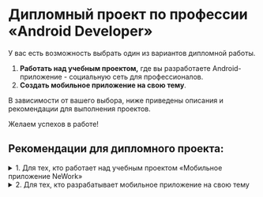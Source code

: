 # Дипломный проект по профессии «Android Developer»

У вас есть возможность выбрать один из вариантов дипломной работы.

1. **Работать над учебным проектом,** где вы разработаете Android-приложение - социальную сеть для профессионалов. 
2. **Создать мобильное приложение на свою тему**.

В зависимости от вашего выбора, ниже приведены описания и рекомендации для выполнения проектов.

Желаем успехов в работе!

## Рекомендации для дипломного проекта:

<details>
  <summary> 1. Для тех, кто работает над учебным проектом «Мобильное приложение NeWork»</summary>
  
## Мобильное приложение NeWork

### Цель проекта

Цель дипломного проекта — создать приложение для Android. Приложение представляет из себя социальную сеть, которая позволит пользователям создавать посты и события, указывать свои места работы. 

Вам предстоит создать Android-приложение на языкe Kotlin с использованием библиотек Kotlinx Coroutines, Retrofit, Dagger Hilt.

В результате выполнения этого задания вы:

- получите опыт разработки мобильного приложения на основе технического задания (ТЗ);
- реализуете клиентскую часть, используя документацию swagger;
- примените знания вёрстки интерфейсов по готовым макетам в figma;
- получите возможность использовать созданный проект в своём портфолио разработчика.

------

### Чек-лист готовности к работе над проектом

1. Освоены все модули профессии в объёме обязательных требований по сдаче ДЗ и курсовых работ.
2. Освоена самостоятельная установка и настройка инструментов, перечисленных в следующем разделе. Имеются навыки работы с ними, необходимые для проекта.
3. Техника и базовое ПО, которые используются при выполнении задания, соответствуют требованиям необходимых инструментов.

Если все этапы чеклиста пройдены, то вы можете начинать работу над проектом. Желаем успехов!

------

### Инструменты / дополнительные материалы, которые пригодятся для выполнения задания

- [Android Studio](https://developer.android.com/studio).
- [Kotlin](https://kotlinlang.org/).
- [Retrofit](https://square.github.io/retrofit/).
- [Dagger Hilt](https://dagger.dev/hilt/).
- [Swagger](https://swagger.io).
- [Figma](https://figma.com/).
- [Git](https://git-scm.com/) + [GitHub](https://github.com/).

------

### Рекомендации по использованию инструментов / дополнительных материалов

- При использовании пакета java.time обязательно включите [desugaring](https://developer.android.com/studio/write/java8-support#library-desugaring), чтобы на версиях ниже 26 приложение не падало.
- Для создания сетевого слоя допускается использовать автогенерацию. Например, [плагин](https://plugins.jetbrains.com/plugin/9960-json-to-kotlin-class-jsontokotlinclass-) для Android Studio.
- В проекте рекомендуется использовать версии фреймворков и библиотек, актуальные на момент старта разработки. Например, Kotlin версии не ниже 1.9, Coroutines не ниже 1.7, Dagger Hilt не ниже 2.48, Retrofit не ниже 2.9.
- Работа над проектом ведётся с использованием системы контроля версий Git с размещением результатов в публичном репозитории автора на github.com.
- Публиковать в репозитории необходимо не только окончательные версии файлов, но и промежуточные результаты с возможным тегированием стадий разработки.
- Допускается использование дополнительных инструментов и модулей, не перечисленных в задании, если это необходимо для реализации требуемой функциональности.
- Не допускается применение инструментов и библиотек, требующих оплаты или заключения лицензионных договоров при использовании в открытых проектах такого масштаба.
- Не допускается привлечение дополнительных ресурсов, которые потребуют существенных трудовых и финансовых затрат на их организацию и развёртывание при проверке работоспособности проекта.

------

### Инструкция по работе над проектом

#### Работа с сервером

В проекте вам предстоит работать с сервером. API, которое предоставляет сервер, с примерами вызовов описано на странице [swagger](http://94.228.125.136:8080/swagger-ui/index.html).

Для доступа ко всем запросам вам понадобится ключ, который нужно прикладывать к каждому запросу в заголовок Api-Key. Ключ вам доступен в личном кабинете. Не выкладывайте ключ на GitHub. Добавьте его в .gitignore по аналогии с [maps.properties](https://github.com/netology-code/andad-code/blob/master/08_maps/android/.gitignore#L26).

Для тестирования запросов вводить Api-Key и токен авторизации следует в отдельном окне.

![](/pic/api_key_swagger.png)

Дизайн доступен в [figma](https://www.figma.com/file/8z1sV6KIf6Sc1y02TrY2XS/Nmedia?type=design&node-id=0%3A1&mode=design&t=P0JIwE4Xj28DOx61-1).

#### Требования к интерфейсу

Вам необходимо разработать приложение, состоящее из следующих основных блоков пользовательского интерфейса:

*1. Основной экран приложения.*

Стартовый экран должен содержать:
- [нижнее меню](https://m2.material.io/components/bottom-navigation) с тремя кнопками: посты, события и пользователи,
- кнопку меню в AppBar с возможностью перехода на вход в аккунт и регистрацию или просмотр профиля.

*1.1. Экран со списком постов.*

Этот фрагмент главного экрана содержит:
- список постов,
- [кнопку +](https://m2.material.io/components/buttons-floating-action-button#usage), нажатие которой ведёт на создание нового поста или диалог с предложением войти/зарегистрироваться.

Карточка поста должна включать:
- [x] аватар автора поста;
- [x] имя автора;
- [x] дату публикации в формате `dd.mm.yyyy HH:mm`;
- [x] кнопку лайка с количеством лайков;
- [x] вложение, при наличии: аудио, видео или фото;
- [x] ссылку, при наличии, с переходом в браузер; 
- [x] кнопку вызова меню с возможностью удаления или перехода к редактированию, в случае, если текущий пользователь является автором;
- [x] текст поста.

При нажатии на карточку поста должен быть произведён переход к детальному виду с отображением дополнительной информации:
- [x] список упомянутых юзеров;
- [x] последнее место работы автора, либо текст «В поиске работы»;
- [x] карту с маркером, при наличии координат.

*1.2. Экран со списком событий.*

Этот фрагмент главного экрана содержит:
- список событий,
- [кнопку +](https://m2.material.io/components/buttons-floating-action-button#usage), нажатие которой ведёт на создание нового события или диалог с предложением войти/зарегистрироваться.

Карточка события должна включать:
- [x] аватар автора события;
- [x] имя автора;
- [x] дату публикации в формате `dd.mm.yyyy HH:mm`;
- [x] дату проведения в формате `dd.mm.yyyy HH:mm`;
- [x] тип события: офлайн или онлайн;
- [x] кнопку лайка с количеством лайков;
- [x] вложение, при наличии: аудио, видео или фото;
- [x] ссылку, при наличии, с переходом в браузер; 
- [x] кнопку вызова меню с возможностью удаления или перехода к редактированию, в случае, если текущий пользователь является автором;
- [x] текст поста.

При нажатии на карточку события должен быть произведён переход к детальному виду с отображением дополнительной информации:
- [x] последнее место работы автора, либо текст «В поиске работы»;
- [x] список участников;
- [x] список спикеров;
- [x] карту с маркером, при наличии координат.

*1.3. Экран со списком пользователей.*

Этот фрагмент главного экрана содержит список пользователей.

Карточка пользователя должна включать:
- [x] логин пользователя;
- [x] имя пользователя;
- [x] аватар пользователя.

При нажатии на карточку пользователя должен быть произведён переход к детальному виду.

*2. Экран входа в приложение.*

Необходимо использовать [поля ввода](https://m2.material.io/components/text-fields) для логина и пароля.

При этом должны проверяться основные ограничения на значения указанных полей:
- [x] логин — непустая строка;
- [x] пароль — непустая строка.

При несоответствии требованиям в полях должны отображаться определённые информативные сообщения с возможностью исправления данных.

В случае получения от сервера 400 кода следует отобразить ошибку в виде [тоста](https://developer.android.com/guide/topics/ui/notifiers/toasts) «Неправильный логин или пароль».

*3. Экран регистрации.*

Необходимо использовать [поля ввода](https://m2.material.io/components/text-fields) для логина, имени, пароля и повтора пароля. А также кнопку с возможностью выбора фото и её превью.

При этом должны проверяться основные ограничения на значения указанных полей:
- [x] логин — непустая строка;
- [x] имя — непустая строка;
- [x] пароль — непустая строка;
- [x] аватар — изображение в формате jpeg, png, максимальный размер 2048*2048.

При несоответствии требованиям в полях должны отображаться определённые информативные сообщения с возможностью исправления данных.

В случае получения от сервера 400 кода следует отобразить ошибку в виде [тоста](https://developer.android.com/guide/topics/ui/notifiers/toasts) «Пользователь с таким логином уже зарегистрирован».

*4. Экран создания/редактирования поста.*

На этот экран может попасть только авторизованный пользователь.

Экран содержит:
- поле ввода текста;
- кнопку выбора локации: переход на фрагмент с картой;
- кнопку выбора упомянутых пользователей (экран со списком и множественным выбором);
- кнопки выбора изображения: фото или галерея;
- кнопки выбора вложения: аудио, видео;
- кнопку сохранить в AppBar.

Размер вложений не должен превышать 15 МБ.

После создания поста следует возврат назад к списку постов.

*5. Экран создания/редактирования события.*

На этот экран может попасть только авторизованный пользователь.

Экран содержит:
- поле ввода текста;
- кнопку выбора локации: переход на фрагмент с картой;
- [radio button](https://m2.material.io/components/radio-buttons#usage) с выбором типа между online и offline (по умолчанию online);
- кнопку выбора даты проведения события;
- кнопки выбора изображения: фото или галерея;
- кнопки выбора вложения: аудио, видео;
- кнопку выбора спикеров: диалог со списком пользователей;
- кнопку сохранить в AppBar.

Размер вложений не должен превышать 15МБ.

После создания события следует возврат назад к списку событий.

*6. Экран просмотра пользователя.*

Экран содержит:
- имя и логин в AppBar;
- фото пользователя;
- [табы](https://m3.material.io/components/tabs/overview) с выбором между стеной и работами пользователя.

*6.1. Экран просмотра стены.*

Стена представляет собой список постов, написанный одним автором. Внешний вид аналогичен карточкам из стартового экрана. Для получения стены используйте [api](94.228.125.136:8080/swagger-ui/index.html#/Wall).

*6.2. Экран просмотра списка работ.*

Карточка работы должна включать:
- [x] название компании;
- [x] стаж в формате `dd MMM yyyy`;
- [x] должность.

Для получения списка работ воспользуйтесь [запросом](http://94.228.125.136:8080/swagger-ui/index.html#/Jobs/getAll).

*7. Экран просмотра своего профиля.*

Функционал и внешний вид этого экрана аналогичен просмотру пользователя, но включает возможность удалять и создавать работы.

Общие требования к интерфейсу приложения:

- должна быть максимально реализована концепция Single Activity — весь переменный контент в приложении при помощи фрагментов или @Composable функций;
- все страницы экрана должны содержать меню в AppBar, которое формируется в зависимости от состояния аутентификации пользователя: кнопки «Вход», «Выход» и «Регистрация»;
- время, отводимое на дипломную работу, не предполагает существенных усилий по оформлению приложения с использованием графики, внешних библиотек элементов и т. п. Однако интерфейс приложения должен быть логичным и интуитивно понятным пользователю, имеющему опыт работы с аналогичными приложениями.

*7.1. Экран создания/редактирования работы.*

На этот экран может попасть только авторизованный пользователь.

Экран содержит:
- поле ввода названия места работы;
- поле ввода должности;
- поле ввода ссылки на сайт компании;
- кнопку выбора временного промежутка;

По нажатию на кнопку выбора времени необходимо открыть [диалог](https://m3.material.io/components/date-pickers/overview). Если вторая дата не указана, значит пользователь до сих пор рпботает в этой компании.
После создания работы следует возврат назад к профилю.

*Примечание: для лучшего понимания задачи рекомендуем ознакомиться с функционалом существующих аналогичных проектов, например VK, Telegram и т. п. Поскольку время, отводимое на работу над проектом, ограничено, предполагается реализация только основных функций в упрощённом варианте.*

------

### Правила сдачи работы

1. Опубликуйте все изменения в файлах проекта в публичном репозитории на github.com. Убедитесь, что репозитории содержат действительно последние версии со всеми изменениями.
2. Если не настроен Github Actions, самостоятельно скачайте проект с github.com. Проверьте, что проект собирается.
3. Приложите в личном кабинете ссылки на репозиторий.
4. Отправьте дипломную работу на проверку.
5. В случае возвращения проекта на доработку и устранения замечаний выполните необходимые действия в короткий срок и повторно сдайте работу. Если потребуется что-то уточнить и задать какие-либо вопросы по результатам проверки, свяжитесь с руководителем вашего дипломного проекта.

------

### Критерии оценки

1. Результаты работы должны быть сданы в виде ссылки на публичный репозиторий с кодом на github.com.

2. В корневой папке репозитория должнен обязательно содержаться файл README.md с кратким описанием функционала и скриншотами.

3. В случае применения дополнительных инструментов, которые не изучались в программе, должны быть приложены ссылки на документацию по их использованию.

4. В сданной работе должен быть полностью реализован соответствующий требованиям функционал из разделов, помеченных как обязательные, и может быть частично или полностью реализован дополнительный функционал.

5. Оценке подлежит также внешний вид приложения и удобство пользования им. Несоблюдение размеров, цветов и пропорций из figma могут быть основанием для отправки на доработку.

6. При проверке приложение должно быть работоспособным в объёме реализованного обязательного функционала. Не должно быть падений в рантайме.

7. Приложение должно использовать сервер http://94.228.125.136:8080/.

8. В проекте не должно быть неспользуемых библиотек и ресурсов.

9. Все предупреждения от IDE должны быть либо исправлены, либо подавлены.


------
  
</details>

<details>
  <summary> 2. Для тех, кто разрабатывает мобильное приложение на свою тему</summary>

## Android-приложение на свою тему (опционально)

### Цель проекта

Цель дипломного проекта — создать приложение для Android на свою тему.

У вас есть возможность выбрать свою тему для создания мобильного приложения. Вам предстоит создать Android-приложение на языкe Kotlin с использованием библиотек Kotlinx Coroutines, Retrofit, Dagger Hilt.

В результате выполнения этого задания вы:

- получите возможность разработать мобильное приложение без строгих требований к дизайну;
- реализуете клиентскую часть, используя документацию к серверу (если она есть);
- получите возможность использовать созданный проект в своём портфолио разработчика.

------

### Чек-лист готовности к работе над проектом

1. Освоены все модули профессии в объёме обязательных требований по сдаче ДЗ и курсовых работ.
2. Освоена самостоятельная установка и настройка инструментов, перечисленных в следующем разделе. Имеются навыки работы с ними, необходимые для проекта.
3. Техника и базовое ПО, которые используются при выполнении задания, соответствуют требованиям необходимых инструментов.

Если все этапы чеклиста пройдены, то вы можете начинать работу над проектом. Желаем успехов!

------

### Инструменты / дополнительные материалы, которые пригодятся для выполнения задания

- [Android Studio](https://developer.android.com/studio).
- [Kotlin](https://kotlinlang.org/).
- [Retrofit](https://square.github.io/retrofit/).
- [Dagger Hilt](https://dagger.dev/hilt/).
- [Git](https://git-scm.com/) + [GitHub](https://github.com/).

------

### Рекомендации по использованию инструментов / дополнительных материалов

- При использовании пакета java.time обязательно включите [desugaring](https://developer.android.com/studio/write/java8-support#library-desugaring), чтобы на версиях ниже 26 приложение не падало.
- Для создания сетевого слоя допускается использовать автогенерацию. Например, [плагин](https://plugins.jetbrains.com/plugin/9960-json-to-kotlin-class-jsontokotlinclass-) для Android Studio.
- В проекте рекомендуется использовать версии фреймворков и библиотек, актуальные на момент старта разработки. Например, Kotlin версии не ниже 1.9, Coroutines не ниже 1.7, Dagger Hilt не ниже 2.48, Retrofit не ниже 2.9.
- Работа над проектом ведётся с использованием системы контроля версий Git с размещением результатов в публичном репозитории автора на github.com.
- Публиковать в репозитории необходимо не только окончательные версии файлов, но и промежуточные результаты с возможным тегированием стадий разработки.
- Допускается использование дополнительных инструментов и модулей, не перечисленных в задании, если это необходимо для реализации требуемой функциональности.
- Не допускается применение инструментов и библиотек, требующих оплаты или заключения лицензионных договоров при использовании в открытых проектах такого масштаба.
- Не допускается привлечение дополнительных ресурсов, которые потребуют существенных трудовых и финансовых затрат на их организацию и развёртывание при проверке работоспособности проекта.

------

### Инструкция по работе над проектом

#### Работа с сервером

Список подходящих серверов:
1. Прогноз погоды на основе ngs api http://pogoda.ngs.ru/api/v1/forecasts/forecast?city=moscow
2. Pokedex https://pokeapi.co/docs/v2
3. Каталог праздников в 110 странах мира https://date.nager.at/swagger/index.html
4. Каталог криптовалют https://docs.coincap.io/
5. Приложение для поиска городских велосипедов в реальном времени https://api.citybik.es/v2/

В проекте вам предстоит работать с выбранным вами удалённым сервером. API, которое предоставляет сервер, необходимо будет уточнить в документации к серверу. Хорошо, если она будет в формате swagger/openapi. Если документации нет, то вы можете собрать примеры ответов сервера и создать data классы при помомщи плагина к Android Studio [JsonToKotlinClass](https://plugins.jetbrains.com/plugin/9960-json-to-kotlin-class-jsontokotlinclass-)

#### Требования к интерфейсу

Если у вас нет дизайна приложения в figma, то идею можно найти в [dribble](https://dribbble.com/shots/popular/mobile). Либо рассмотреть UI аналогичных приложений (мастерство начинается с подражания).

Вам необходимо разработать приложение, состоящее минимально из следующих основных блоков пользовательского интерфейса:

*1. Экран со списком каких-то объектов.*

Этот фрагмент главного экрана содержит:
- список объектов

Все объекты должны быть представлены [карточками](https://m3.material.io/components/cards/overview)

При нажатии на карточку поста должен быть произведён переход к детальному виду с отображением дополнительной информации в зависмости от выбранной предметной области.

*2. Экран с настройками приложения.*

На данном экране должна быть возможность выбора
1. Фильтров. Например, город для погоды праздников и велосипедов, списка валют для обмена
2. Темы (тёмная/светлая)
3. Языка (системный или из списка поддерживаемых в приложении)

#### Требования к проекту

1. Обеспечьте проверяющему преподавателю доступ к исходному коду Android-проекта.

2. Используйте библиотеки из [списка](https://github.com/netology-code/and-diploma/tree/FAN-40#инструменты--дополнительные-материалы-которые-пригодятся-для-выполнения-задания).

3. Приложение должно работать с удалённым сервером.

4. Дизайн приложения может быть любым. Рекомендуется следовать гайдлайнам [material design 2](https://m2.material.io/design) или [material design 3](https://m3.material.io).

5. Должен быть настроен CI Github Actions. Шаблон можно взять [здесь](https://github.com/netology-code/and2-homeworks/tree/master/01_firstapp)

6. Учитывайте [основные критерии проекта](https://github.com/netology-code/and-diploma/tree/FAN-40#критерии-оценки). Они должны быть выполнены.

7. В приложении должен быть хотя бы один unit тест.

8. Приложение должно корректно работать в Offline режиме.

9. Приложение должно быть локализовано как минимум на 2 языка. Дефолтный – английский и русский.

10. Должна быть максимально реализована концепция Single Activity — весь переменный контент в приложении при помощи фрагментов или @Composable функций.

11. Время, отводимое на дипломную работу, не предполагает существенных усилий по оформлению приложения с использованием графики, внешних библиотек элементов и т. п. Однако интерфейс приложения должен быть логичным и интуитивно понятным пользователю, имеющему опыт работы с аналогичными приложениями.

-----
  
</details>

